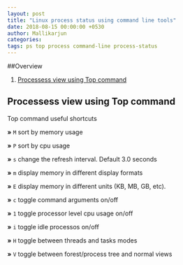 ```yaml
---
layout: post
title: "Linux process status using command line tools"
date: 2018-08-15 00:00:00 +0530
author: Mallikarjun
categories:
tags: ps top process command-line process-status
---
```


##Overview

1. [Processess view using Top command](#processess-view-using-top-command)


## Processess view using Top command
Top command useful shortcuts

**&raquo;** `M` sort by memory usage

**&raquo;** `P` sort by cpu usage

**&raquo;** `s` change the refresh interval. Default 3.0 seconds

**&raquo;** `m` display memory in different display formats

**&raquo;** `E` display memory in different units (KB, MB, GB, etc).

**&raquo;** `c` toggle command arguments on/off

**&raquo;** `1` toggle processor level cpu usage on/off

**&raquo;** `i` toggle idle processos on/off

**&raquo;** `H` toggle between threads and tasks modes

**&raquo;** `V` toggle between forest/process tree and normal views



